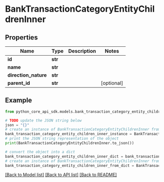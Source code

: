 # BankTransactionCategoryEntityChildrenInner


## Properties

Name | Type | Description | Notes
------------ | ------------- | ------------- | -------------
**id** | **str** |  | 
**name** | **str** |  | 
**direction_nature** | **str** |  | 
**parent_id** | **str** |  | [optional] 

## Example

```python
from python_core_api_sdk.models.bank_transaction_category_entity_children_inner import BankTransactionCategoryEntityChildrenInner

# TODO update the JSON string below
json = "{}"
# create an instance of BankTransactionCategoryEntityChildrenInner from a JSON string
bank_transaction_category_entity_children_inner_instance = BankTransactionCategoryEntityChildrenInner.from_json(json)
# print the JSON string representation of the object
print(BankTransactionCategoryEntityChildrenInner.to_json())

# convert the object into a dict
bank_transaction_category_entity_children_inner_dict = bank_transaction_category_entity_children_inner_instance.to_dict()
# create an instance of BankTransactionCategoryEntityChildrenInner from a dict
bank_transaction_category_entity_children_inner_from_dict = BankTransactionCategoryEntityChildrenInner.from_dict(bank_transaction_category_entity_children_inner_dict)
```
[[Back to Model list]](../README.md#documentation-for-models) [[Back to API list]](../README.md#documentation-for-api-endpoints) [[Back to README]](../README.md)


